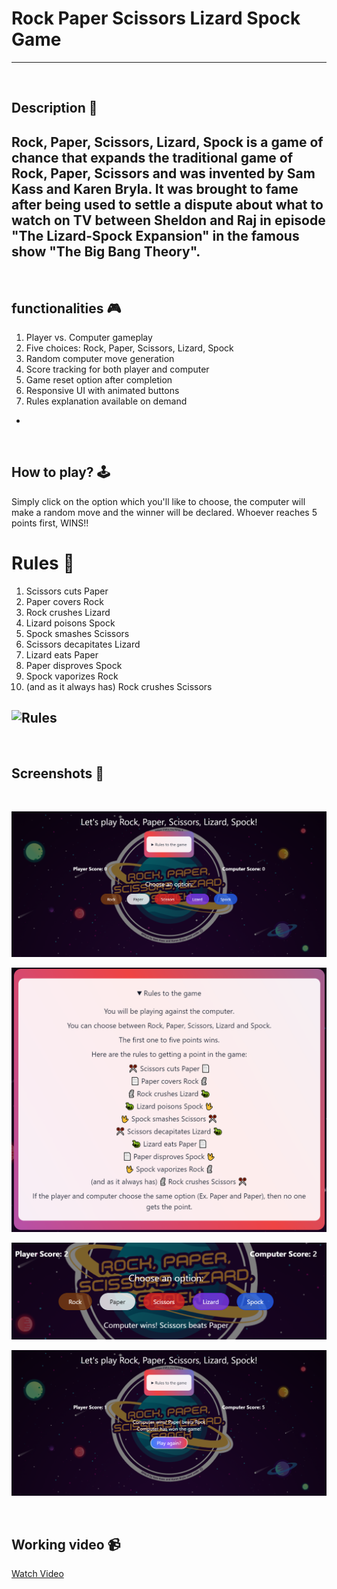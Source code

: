 # **Rock Paper Scissors Lizard Spock Game**

---

<br>

## **Description 📃**
Rock, Paper, Scissors, Lizard, Spock is a game of chance that expands the traditional game of Rock, Paper, Scissors and was invented by Sam Kass and Karen Bryla. It was brought to fame after being used to settle a dispute about what to watch on TV between Sheldon and Raj in episode "The Lizard-Spock Expansion" in the famous show "The Big Bang Theory".
-
<br>

## **functionalities 🎮**
1. Player vs. Computer gameplay
2. Five choices: Rock, Paper, Scissors, Lizard, Spock
3. Random computer move generation
4. Score tracking for both player and computer
5. Game reset option after completion
6. Responsive UI with animated buttons
7. Rules explanation available on demand
- 
<br>

## **How to play? 🕹️**
Simply click on the option which you'll like to choose, the computer will make a random move and the winner will be declared. Whoever reaches 5 points first, WINS!!

# Rules 📝
1. Scissors cuts Paper
2. Paper covers Rock
3. Rock crushes Lizard
4. Lizard poisons Spock
5. Spock smashes Scissors
6. Scissors decapitates Lizard
7. Lizard eats Paper
8. Paper disproves Spock
9. Spock vaporizes Rock
10. (and as it always has) Rock crushes Scissors

![Rules](https://static.wikia.nocookie.net/bigbangtheory/images/7/7d/RPSLS.png/revision/latest?cb=20120822205915)
- 

<br>

## **Screenshots 📸**

<br>

![Screenshots](./img/ss1.PNG)

![Screenshot2](./img/ss2.PNG)

![Screenshot3](./img/ss3.PNG)

![Screenshot4](./img/ss4.PNG)

<br>

## **Working video 📹**

[Watch Video](./path/to/your/video.mp4)